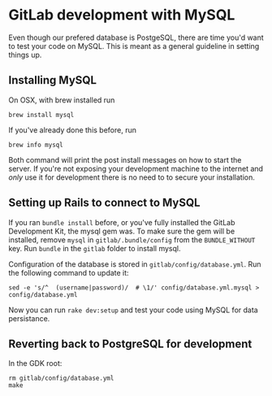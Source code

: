# GitLab development with MySQL

Even though our prefered database is PostgeSQL, there are time you'd want to test your code on MySQL. This is meant as a general guideline in setting things up.

## Installing MySQL

On OSX, with brew installed run

```
brew install mysql
```

If you've already done this before, run 

```
brew info mysql
```

Both command will print the post install messages on how to start the server. If you're not exposing your development machine to the internet and _only_ use it for development there is no need to to secure your installation.

## Setting up Rails to connect to MySQL

If you ran `bundle install` before, or you've fully installed the GitLab Development Kit, the mysql gem was. To make sure the gem will be installed, remove `mysql` in `gitlab/.bundle/config` from the `BUNDLE_WITHOUT` key. Run `bundle` in the `gitlab` folder to install mysql.

Configuration of the database is stored in `gitlab/config/database.yml`. Run the following command to update it:

```
sed -e 's/^  (username|password)/  # \1/' config/database.yml.mysql > config/database.yml
```

Now you can run `rake dev:setup` and test your code using MySQL for data persistance.

## Reverting back to PostgreSQL for development

In the GDK root:

```
rm gitlab/config/database.yml
make
```
